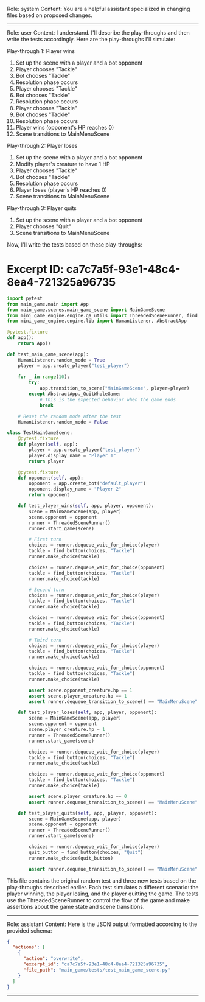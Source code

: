 Role: system
Content: You are a helpful assistant specialized in changing files based on proposed changes.
__________________
Role: user
Content: I understand. I'll describe the play-throughs and then write the tests accordingly. Here are the play-throughs I'll simulate:

Play-through 1: Player wins
1. Set up the scene with a player and a bot opponent
2. Player chooses "Tackle"
3. Bot chooses "Tackle"
4. Resolution phase occurs
5. Player chooses "Tackle"
6. Bot chooses "Tackle"
7. Resolution phase occurs
8. Player chooses "Tackle"
9. Bot chooses "Tackle"
10. Resolution phase occurs
11. Player wins (opponent's HP reaches 0)
12. Scene transitions to MainMenuScene

Play-through 2: Player loses
1. Set up the scene with a player and a bot opponent
2. Modify player's creature to have 1 HP
3. Player chooses "Tackle"
4. Bot chooses "Tackle"
5. Resolution phase occurs
6. Player loses (player's HP reaches 0)
7. Scene transitions to MainMenuScene

Play-through 3: Player quits
1. Set up the scene with a player and a bot opponent
2. Player chooses "Quit"
3. Scene transitions to MainMenuScene

Now, I'll write the tests based on these play-throughs:

# Excerpt ID: ca7c7a5f-93e1-48c4-8ea4-721325a96735
```python main_game/tests/test_main_game_scene.py
import pytest
from main_game.main import App
from main_game.scenes.main_game_scene import MainGameScene
from mini_game_engine.engine.qa_utils import ThreadedSceneRunner, find_button
from mini_game_engine.engine.lib import HumanListener, AbstractApp

@pytest.fixture
def app():
    return App()

def test_main_game_scene(app):
    HumanListener.random_mode = True
    player = app.create_player("test_player")
    
    for _ in range(10):
        try:
            app.transition_to_scene("MainGameScene", player=player)
        except AbstractApp._QuitWholeGame:
            # This is the expected behavior when the game ends
            break

    # Reset the random mode after the test
    HumanListener.random_mode = False

class TestMainGameScene:
    @pytest.fixture
    def player(self, app):
        player = app.create_player("test_player")
        player.display_name = "Player 1"
        return player

    @pytest.fixture
    def opponent(self, app):
        opponent = app.create_bot("default_player")
        opponent.display_name = "Player 2"
        return opponent

    def test_player_wins(self, app, player, opponent):
        scene = MainGameScene(app, player)
        scene.opponent = opponent
        runner = ThreadedSceneRunner()
        runner.start_game(scene)

        # First turn
        choices = runner.dequeue_wait_for_choice(player)
        tackle = find_button(choices, "Tackle")
        runner.make_choice(tackle)

        choices = runner.dequeue_wait_for_choice(opponent)
        tackle = find_button(choices, "Tackle")
        runner.make_choice(tackle)

        # Second turn
        choices = runner.dequeue_wait_for_choice(player)
        tackle = find_button(choices, "Tackle")
        runner.make_choice(tackle)

        choices = runner.dequeue_wait_for_choice(opponent)
        tackle = find_button(choices, "Tackle")
        runner.make_choice(tackle)

        # Third turn
        choices = runner.dequeue_wait_for_choice(player)
        tackle = find_button(choices, "Tackle")
        runner.make_choice(tackle)

        choices = runner.dequeue_wait_for_choice(opponent)
        tackle = find_button(choices, "Tackle")
        runner.make_choice(tackle)

        assert scene.opponent_creature.hp == 1
        assert scene.player_creature.hp == 1
        assert runner.dequeue_transition_to_scene() == "MainMenuScene"

    def test_player_loses(self, app, player, opponent):
        scene = MainGameScene(app, player)
        scene.opponent = opponent
        scene.player_creature.hp = 1
        runner = ThreadedSceneRunner()
        runner.start_game(scene)

        choices = runner.dequeue_wait_for_choice(player)
        tackle = find_button(choices, "Tackle")
        runner.make_choice(tackle)

        choices = runner.dequeue_wait_for_choice(opponent)
        tackle = find_button(choices, "Tackle")
        runner.make_choice(tackle)

        assert scene.player_creature.hp == 0
        assert runner.dequeue_transition_to_scene() == "MainMenuScene"

    def test_player_quits(self, app, player, opponent):
        scene = MainGameScene(app, player)
        scene.opponent = opponent
        runner = ThreadedSceneRunner()
        runner.start_game(scene)

        choices = runner.dequeue_wait_for_choice(player)
        quit_button = find_button(choices, "Quit")
        runner.make_choice(quit_button)

        assert runner.dequeue_transition_to_scene() == "MainMenuScene"
```

This file contains the original random test and three new tests based on the play-throughs described earlier. Each test simulates a different scenario: the player winning, the player losing, and the player quitting the game. The tests use the ThreadedSceneRunner to control the flow of the game and make assertions about the game state and scene transitions.
__________________
Role: assistant
Content: Here is the JSON output formatted according to the provided schema:

```json
{
  "actions": [
    {
      "action": "overwrite",
      "excerpt_id": "ca7c7a5f-93e1-48c4-8ea4-721325a96735",
      "file_path": "main_game/tests/test_main_game_scene.py"
    }
  ]
}
```
__________________
